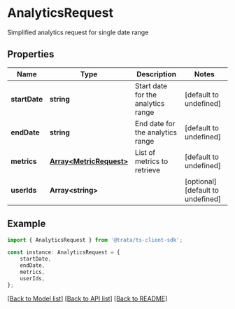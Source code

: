 # AnalyticsRequest

Simplified analytics request for single date range

## Properties

Name | Type | Description | Notes
------------ | ------------- | ------------- | -------------
**startDate** | **string** | Start date for the analytics range | [default to undefined]
**endDate** | **string** | End date for the analytics range | [default to undefined]
**metrics** | [**Array&lt;MetricRequest&gt;**](MetricRequest.md) | List of metrics to retrieve | [default to undefined]
**userIds** | **Array&lt;string&gt;** |  | [optional] [default to undefined]

## Example

```typescript
import { AnalyticsRequest } from '@trata/ts-client-sdk';

const instance: AnalyticsRequest = {
    startDate,
    endDate,
    metrics,
    userIds,
};
```

[[Back to Model list]](../README.md#documentation-for-models) [[Back to API list]](../README.md#documentation-for-api-endpoints) [[Back to README]](../README.md)
